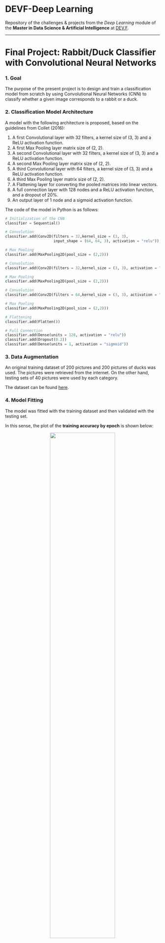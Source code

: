 # DEVF-Deep Learning
Repository of the challenges &amp; projects from the *Deep Learning* module of the **Master in Data Science & Artificial Intelligence** at [DEV.F](https://www.devf.la/master/data/mx).

_____

# Final Project: **Rabbit/Duck Classifier with Convolutional Neural Networks**

### **1. Goal**

The purpose of the present project is to design and train a classification model from scratch by using Convolutional Neural Networks (CNN) to classify whether a given image corresponds to a rabbit or a duck.

### **2. Classification Model Architecture**

A model with the following architecture is proposed, based on the guidelines from Collet (2016):
1. A first Convolutional layer with 32 filters, a kernel size of (3, 3) and a ReLU activation function.
2. A first Max Pooling layer matrix size of (2, 2).
3. A second Convolutional layer with 32 filters, a kernel size of (3, 3) and a ReLU activation function.
4. A second Max Pooling layer matrix size of (2, 2).
5. A third Convolutional layer with 64 filters, a kernel size of (3, 3) and a ReLU activation function.
5. A third Max Pooling layer matrix size of (2, 2).
6. A Flattening layer for converting the pooled matrices into linear vectors.
7. A full connection layer with 128 nodes and a ReLU activation function, and a dropout of 20%.
8. An output layer of 1 node and a sigmoid activation function.

The code of the model in Python is as follows:
```python
# Initialization of the CNN
classifier = Sequential()

# Convolution
classifier.add(Conv2D(filters = 32,kernel_size = (3, 3), 
                      input_shape = (64, 64, 3), activation = "relu"))

# Max Pooling
classifier.add(MaxPooling2D(pool_size = (2,2)))

# Convolution
classifier.add(Conv2D(filters = 32,kernel_size = (3, 3), activation = "relu"))

# Max Pooling
classifier.add(MaxPooling2D(pool_size = (2,2)))

# Convolution
classifier.add(Conv2D(filters = 64,kernel_size = (3, 3), activation = "relu"))

# Max Pooling
classifier.add(MaxPooling2D(pool_size = (2,2)))

# Flattening
classifier.add(Flatten())

# Full Connection
classifier.add(Dense(units = 128, activation = "relu"))
classifier.add(Dropout(0.2))
classifier.add(Dense(units = 1, activation = "sigmoid"))
```

### **3. Data Augmentation**
An original training dataset of 200 pictures and 200 pictures of ducks was used. The pictures were retrieved from the internet. On the other hand, testing sets of 40 pictures were used by each category.

The dataset can be found
<a href="https://drive.google.com/drive/folders/10PTdJztG3Wb7-Ch21jNQ3ZayyLvWMWLp?usp=sharing"> here</a>.

### 4. **Model Fitting**

The model was fitted with the training dataset and then validated with the testing set.

In this sense, the plot of the **training accuracy by epoch** is shown below:

<p align="center">
	<img src="Classifier_Images/Fig1_TrainingAccuracy.png?raw=true" width=65% height=65%>
</p>

The training accuracy curve raised from an initial value of 0.55 to a final value of about 0.80. So, the profile of the curve falls into the expectable and desirable for this case.

Moreover, the plot of the **training loss by epoch** is shown below:

<p align="center">
	<img src="Classifier_Images/Fig2_TrainingLoss.png?raw=true" width=65% height=65%>
</p>

Likewise, the training loss decreased from an initial value of about 0.68 to a final value of 0.40.

On the other hand, the plot of the **testing accuracy by epoch** is shown below:

<p align="center">
	<img src="Classifier_Images/Fig3_TestingAccuracy.png?raw=true" width=65% height=65%>
</p>

Unlike the training accuracy plot, the testing accuracy beahvior by epoch is erratic and follow no distintive trend. This might suggest two issues: The testing set is too small and the fitted model is incapable of provide generalizable results, which render the model as a **bad** model.

Furthermore, the plot of the **testing loss by epoch** is shown below:

<p align="center">
	<img src="Classifier_Images/Fig4_TestingLoss.png?raw=true" width=65% height=65%>
</p>

As expectable from the testing accuracy plot, the testing loss by epoch is erratic and even ends with a higher loss in comparison with the begining loss, which of course means that the fitted model is useless.

### **5. Model Testing**

This is the fun part. Besides the issues with the model, a couple of different images resembling rabbits and ducks were pass down to the model to see if it was capable to accurately classify the objects.

<p align="center">
	<img src="Classifier_Images/Fig5_TestImage1.png?raw=true" width=35% height=35%>
</p>

According to the model, the rabbit figure is a **rabbit**.

<p align="center">
	<img src="Classifier_Images/Fig6_TestImage2.png?raw=true" width=35% height=35%>
</p>

According to the model, the stuffed toy is a **rabbit**.

<p align="center">
	<img src="Classifier_Images/Fig7_TestImage3.png?raw=true" width=35% height=35%>
</p>

According to the model, the duck is a **duck**.

<p align="center">
	<img src="Classifier_Images/Fig8_TestImage4.png?raw=true" width=35% height=35%>
</p>

According to the model, the duck drawing is a **duck**.

<p align="center">
	<img src="Classifier_Images/Fig9_TestImage5.png?raw=true" width=35% height=35%>
</p>

According to the model, the famous rabbit-duck illusion (which actually inspired this whole project) ir more a **rabbit** than a duck.

### **6. Conclusions**

A rabbit/duck classifier was built using convolutional neural networks in Keras and Tensorflow. And, despite the bad results obtained with the testing accuracy and loss metrics, the model was able to correctly classify some pictures of rabbits and ducks. 

The result is positive taking into account the extremely small dataset used for training the model with only 200 pictures by category.

Notwithstanding the above, it is noteworthy that the difference between training and testing accuracy was of about 0.20, which strongly suggests that overfitting might have ocurred within the model. 

Thus, in order to provide generalizability and accurate predictions, it is advisable to train the model with a larger dataset, such as one with 2000-5000 images; as well as using a larger testing dataset such as one with 1000 images to get a more accurate evaluation of the performance of the model.

### **7. References**
* **Collet, F. (2016).** *Building powerful image classification models using very little data*. https://blog.keras.io/building-powerful-image-classification-models-using-very-little-data.html
* **Sarkar, T. (2019).** *Keras utility methods for streamlining training of convolutional neural net*. https://github.com/tirthajyoti/Deep-learning-with-Python/blob/master/Notebooks/Keras_flow_from_directory.ipynb
